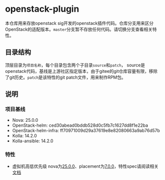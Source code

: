 # openstack-plugin

本仓库用来存放openstack sig开发的openstack插件代码。仓库分支用来区分OpenStack的适配版本。`master`分支暂不存放任何代码。请切换分支查看相关特性。

## 目录结构

顶层目录为`项目名称`，每个目录包含两个子目录`source`和`patch`， source是openstack代码，基线是上游社区指定版本，由于gitee的git仓库容量有限，移除了git历史。`patch`是该特性的git patch文件，用来制作RPM包。

## 说明

### 项目基线

- Nova: 25.0.0
- OpenStack-helm: ced30abead0bddb528d0c5fb7c1627dd8f1e22ba
- OpenStack-helm-infra: ff70971009d29a37619e8e82080663a9ab76d57b
- Kolla: 14.2.0
- Kolla-ansible: 14.2.0

### 特性 

- 虚拟机高低优先级
    nova为[25.0.0](https://opendev.org/openstack/nova/src/tag/25.0.0)、placement为[7.0.0](https://opendev.org/openstack/placement/src/tag/7.0.0)，特性spec请阅读相关[文档](https://gitee.com/openeuler/openstack/blob/master/docs/spec/priority_vm.md)
